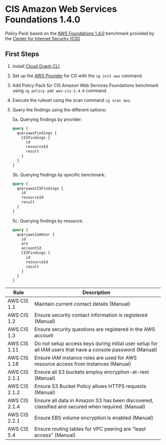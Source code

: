# CIS Amazon Web Services Foundations 1.4.0

Policy Pack based on the [AWS Foundations 1.4.0](https://docs.aws.amazon.com/audit-manager/latest/userguide/CIS-1-4.html) benchmark provided by the [Center for Internet Security (CIS)](https://www.cisecurity.org/benchmark/amazon_web_services/)

## First Steps

1. Install [Cloud Graph CLI](https://docs.cloudgraph.dev/quick-start).
2. Set up the [AWS Provider](https://www.npmjs.com/package/@cloudgraph/cg-provider-aws) for CG with the `cg init aws` command.
3. Add Policy Pack for CIS Amazon Web Services Foundations benchmark using `cg policy add aws-cis-1.4.0` command.
4. Execute the ruleset using the scan command `cg scan aws`.
5. Query the findings using the different options:

   5a. Querying findings by provider:

   ```graphql
   query {
     queryawsFindings {
       CISFindings {
         id
         resourceId
         result
       }
     }
   }
   ```

   5b. Querying findings by specific benchmark:

   ```graphql
   query {
     queryawsCISFindings {
       id
       resourceId
       result
     }
   }
   ```

   5c. Querying findings by resource:

   ```graphql
   query {
     queryawsIamUser {
       id
       arn
       accountId
       CISFindings {
         id
         resourceId
         result
       }
     }
   }
   ```

| Rule          | Description                                                                                                                 |
| ------------- | --------------------------------------------------------------------------------------------------------------------------- |
| AWS CIS 1.1   | Maintain current contact details (Manual)                                                                                   |
| AWS CIS 1.2   | Ensure security contact information is registered (Manual)                                                                  |
| AWS CIS 1.3   | Ensure security questions are registered in the AWS account                                                                 |
| AWS CIS 1.11  | Do not setup access keys during initial user setup for all IAM users that have a console password (Manual)                  |
| AWS CIS 1.18  | Ensure IAM instance roles are used for AWS resource access from instances (Manual)                                          |
| AWS CIS 2.1.1 | Ensure all S3 buckets employ encryption-at-rest (Manual)                                                                    |
| AWS CIS 2.1.2 | Ensure S3 Bucket Policy allows HTTPS requests (Manual)                                                                      |
| AWS CIS 2.1.4 | Ensure all data in Amazon S3 has been discovered, classified and secured when required. (Manual)                            |
| AWS CIS 2.2.1 | Ensure EBS volume encryption is enabled (Manual)                                                                            |
| AWS CIS 5.4   | Ensure routing tables for VPC peering are "least access" (Manual)                                                           |
